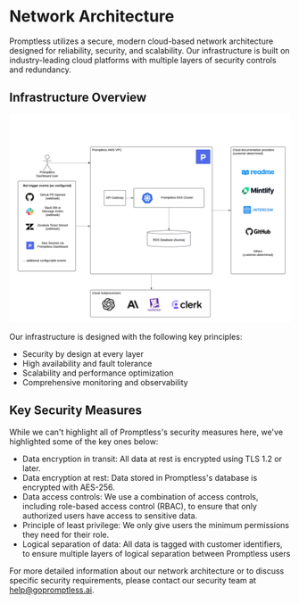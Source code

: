 # Network Architecture

Promptless utilizes a secure, modern cloud-based network architecture designed for reliability, security, and scalability. Our infrastructure is built on industry-leading cloud platforms with multiple layers of security controls and redundancy.

## Infrastructure Overview

<Frame caption="Simplified Network Architecture">
  <img src="../assets/simplified_network_architecture.png" alt="Simplified Network Architecture" />
</Frame>


Our infrastructure is designed with the following key principles:
- Security by design at every layer
- High availability and fault tolerance
- Scalability and performance optimization
- Comprehensive monitoring and observability

## Key Security Measures

While we can't highlight all of Promptless's security measures here, we've highlighted some of the key ones below:
* Data encryption in transit: All data at rest is encrypted using TLS 1.2 or later.
* Data encryption at rest: Data stored in Promptless's database is encrypted with AES-256.
* Data access controls: We use a combination of access controls, including role-based access control (RBAC), to ensure that only authorized users have access to sensitive data.
* Principle of least privilege: We only give users the minimum permissions they need for their role.
* Logical separation of data: All data is tagged with customer identifiers, to ensure multiple layers of logical separation between Promptless users 


For more detailed information about our network architecture or to discuss specific security requirements, please contact our security team at help@gopromptless.ai.